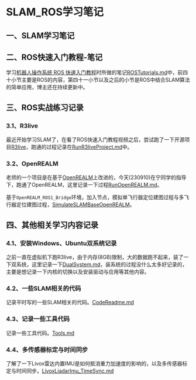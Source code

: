 <!--
 * @Author       : Bingqiang Zhou
 * @Date         : 2023-07-09 22:20:38
 * @LastEditors  : Bingqiang Zhou
 * @LastEditTime : 2023-09-11 00:32:30
 * @Description  : 
-->

# SLAM_ROS学习笔记

## 一、SLAM学习笔记

## 二、ROS快速入门教程-笔记

学习[机器人操作系统 ROS 快速入门教程](https://space.bilibili.com/411541289/channel/collectiondetail?sid=693700)时所做的笔记[ROSTutorials.md](./Files/ROSTutorials.md)中，前四十小节主要是ROS的内容，第四十一小节以及之后的小节是ROS中结合SLAM算法的简单应用，博主还在持续更新中。

## 三、ROS实战练习记录

### 3.1、R3live

最近开始学习SLAM了，在看了ROS快速入门教程视频之后，尝试跑了一下开源项目[R3live](https://github.com/hku-mars/r3live)，跑通的过程记录在[RunR3liveProject.md](./Files/RunR3liveProject.md)中。

### 3.2、OpenREALM

老师的一个项目是在基于[OpenREALM](https://github.com/laxnpander/OpenREALM)上改进的，今天(230910)在宁同学的指导下，跑通了OpenREALM，这里记录一下过程[RunOpenREALM.md](./Files/RunOpenREALM.md)。

基于`OpenREALM_ROS1_Bridge`环境，加入节点，模拟单飞行器定位建图过程与多飞行器定位建图过程，[SimulateSLAMBaseOpenREALM](./Files/SimulateSLAMBaseOpenREALM.md)。

## 四、其他相关学习内容记录

### 4.1、安装Windows、Ubuntu双系统记录

之前一直在虚拟机下跑R3live，由于内存(8GB)限制，大的数据跑不起来，装了一下双系统，这里记录一下[DualSystem.md](./Files/DualSystem.md)，装系统的过程没什么太多好记录的，主要是想记录一下内核的切换以及安装驱动与应用等其他内容。

### 4.2、一些SLAM相关的代码

记录平时写的一些SLAM相关的代码。[CodeReadme.md](./Codes/CodeReadme.md)

### 4.3、记录一些工具代码

记录一些工具代码。[Tools.md](./Files/Tools.md)

### 4.4、多传感器标定与时间同步

了解了一下Livox雷达内置IMU是如何抵消重力加速度的影响的，以及多传感器标定与时间同步。[LivoxLiadarImu_TimeSync.md](./Files/LivoxLiadarImu_TimeSync.md)
